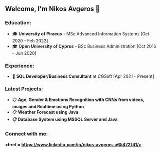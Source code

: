 ## Welcome, I'm Nikos Avgeros 👋
### Education:
<ul>
	<li>&#x1F393; <strong>University of Piraeus</strong> - MSc Advanced Information Systems [Oct 2020 - Feb 2022]</li>
	<li>&#x1F393; <strong>Open University of Cyprus</strong> - BSc Business Administration [Oct 2016 - Jun 2020]</li>
</ul>

### Experience:
<ul>
	<li>&#x1F4BC; <strong>SQL Developer/Business Consultant</strong> at CGSoft [Apr 2021 - Present]</li>
</ul>

### Latest Projects:
<ul>
	<li>&#x1F4CB; <strong>Age, Gender & Emotions Recognition with CNNs from videos, images and Realtime using Python</strong></li>
	<li>&#x1F4CB; <strong>Weather Forecast using Java</li>
	<li>&#x1F4CB; <strong>Database System using MSSQL Server and Java</li>
</ul>

### Connect with me:
<href = https://www.linkedin.com/in/nikos-avgeros-a65472141/>
<!--
**nikavgeros/nikavgeros** is a ✨ _special_ ✨ repository because its `README.md` (this file) appears on your GitHub profile.

Here are some ideas to get you started:

- 🔭 I’m currently working on ...
- 🌱 I’m currently learning ...
- 👯 I’m looking to collaborate on ...
- 🤔 I’m looking for help with ...
- 💬 Ask me about ...
- 📫 How to reach me: ...
- 😄 Pronouns: ...
- ⚡ Fun fact: ...
-->
